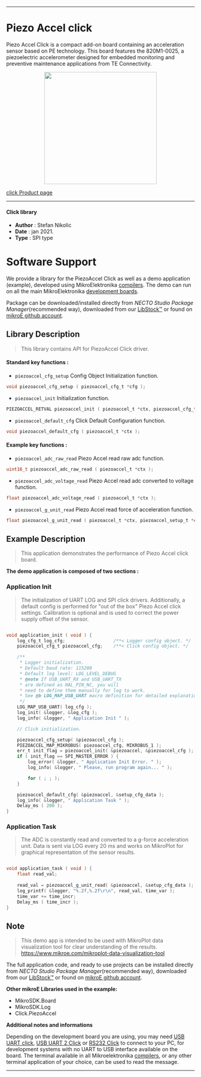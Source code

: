 
---
# Piezo Accel click

Piezo Accel Click is a compact add-on board containing an acceleration sensor based on PE technology. This board features the 820M1-0025, a piezoelectric accelerometer designed for embedded monitoring and preventive maintenance applications from TE Connectivity.

<p align="center">
  <img src="https://download.mikroe.com/images/click_for_ide/piezo_accel_click.png" height=300px>
</p>

[click Product page](https://www.mikroe.com/piezo-accel-click)

---


#### Click library

- **Author**        : Stefan Nikolic
- **Date**          : jan 2021.
- **Type**          : SPI type


# Software Support

We provide a library for the PiezoAccel Click
as well as a demo application (example), developed using MikroElektronika
[compilers](https://www.mikroe.com/necto-studio).
The demo can run on all the main MikroElektronika [development boards](https://www.mikroe.com/development-boards).

Package can be downloaded/installed directly from *NECTO Studio Package Manager*(recommended way), downloaded from our [LibStock&trade;](https://libstock.mikroe.com) or found on [mikroE github account](https://github.com/MikroElektronika/mikrosdk_click_v2/tree/master/clicks).

## Library Description

> This library contains API for PiezoAccel Click driver.

#### Standard key functions :

- `piezoaccel_cfg_setup` Config Object Initialization function.
```c
void piezoaccel_cfg_setup ( piezoaccel_cfg_t *cfg );
```

- `piezoaccel_init` Initialization function.
```c
PIEZOACCEL_RETVAL piezoaccel_init ( piezoaccel_t *ctx, piezoaccel_cfg_t *cfg );
```

- `piezoaccel_default_cfg` Click Default Configuration function.
```c
void piezoaccel_default_cfg ( piezoaccel_t *ctx );
```

#### Example key functions :

- `piezoaccel_adc_raw_read` Piezo Accel read raw adc function.
```c
uint16_t piezoaccel_adc_raw_read ( piezoaccel_t *ctx );
```

- `piezoaccel_adc_voltage_read` Piezo Accel read adc converted to voltage function.
```c
float piezoaccel_adc_voltage_read ( piezoaccel_t *ctx );
```

- `piezoaccel_g_unit_read` Piezo Accel read force of acceleration function.
```c
float piezoaccel_g_unit_read ( piezoaccel_t *ctx, piezoaccel_setup_t *cfg_data );
```

## Example Description

> This application demonstrates the performance of Piezo Accel click board.

**The demo application is composed of two sections :**

### Application Init

>  The initialization of UART LOG and SPI click drivers.
Additionally, a default config is performed for
"out of the box" Piezo Accel click settings.
Calibration is optional and is used to correct
the power supply offset of the sensor.

```c

void application_init ( void ) {
    log_cfg_t log_cfg;                  /**< Logger config object. */
    piezoaccel_cfg_t piezoaccel_cfg;    /**< Click config object. */

    /** 
     * Logger initialization.
     * Default baud rate: 115200
     * Default log level: LOG_LEVEL_DEBUG
     * @note If USB_UART_RX and USB_UART_TX 
     * are defined as HAL_PIN_NC, you will 
     * need to define them manually for log to work. 
     * See @b LOG_MAP_USB_UART macro definition for detailed explanation.
     */
    LOG_MAP_USB_UART( log_cfg );
    log_init( &logger, &log_cfg );
    log_info( &logger, " Application Init " );

    // Click initialization.

    piezoaccel_cfg_setup( &piezoaccel_cfg );
    PIEZOACCEL_MAP_MIKROBUS( piezoaccel_cfg, MIKROBUS_1 );
    err_t init_flag = piezoaccel_init( &piezoaccel, &piezoaccel_cfg );
    if ( init_flag == SPI_MASTER_ERROR ) {
        log_error( &logger, " Application Init Error. " );
        log_info( &logger, " Please, run program again... " );

        for ( ; ; );
    }

    piezoaccel_default_cfg( &piezoaccel, &setup_cfg_data );
    log_info( &logger, " Application Task " );
    Delay_ms ( 200 );
}

```

### Application Task

>  The ADC is constantly read and converted to a
g-force acceleration unit. Data is sent via LOG
every 20 ms and works on MikroPlot for graphical
representation of the sensor results.

```c

void application_task ( void ) {
    float read_val;
    
    read_val = piezoaccel_g_unit_read( &piezoaccel, &setup_cfg_data );
    log_printf( &logger, "%.2f,%.2f\r\n", read_val, time_var );
    time_var += time_incr;
    Delay_ms ( time_incr );
}

```

## Note

>  This demo app is intended to be used with MikroPlot data
visualization tool for clear understanding of the results.
https://www.mikroe.com/mikroplot-data-visualization-tool

The full application code, and ready to use projects can be installed directly from *NECTO Studio Package Manager*(recommended way), downloaded from our [LibStock&trade;](https://libstock.mikroe.com) or found on [mikroE github account](https://github.com/MikroElektronika/mikrosdk_click_v2/tree/master/clicks).

**Other mikroE Libraries used in the example:**

- MikroSDK.Board
- MikroSDK.Log
- Click.PiezoAccel

**Additional notes and informations**

Depending on the development board you are using, you may need
[USB UART click](http://shop.mikroe.com/usb-uart-click),
[USB UART 2 Click](http://shop.mikroe.com/usb-uart-2-click) or
[RS232 Click](http://shop.mikroe.com/rs232-click) to connect to your PC, for
development systems with no UART to USB interface available on the board. The
terminal available in all Mikroelektronika
[compilers](http://shop.mikroe.com/compilers), or any other terminal application
of your choice, can be used to read the message.

---
